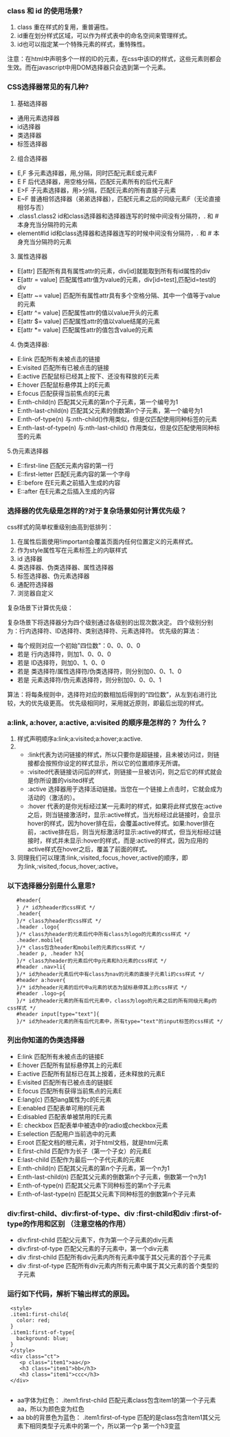 ### class 和 id 的使用场景?

   1. class 重在样式的复用，重普遍性。
   2. id重在划分样式区域，可以作为样式表中的命名空间来管理样式。
   3. id也可以指定某一个特殊元素的样式，重特殊性。
   
   注意：在html中声明多个一样的ID的元素，在css中该ID的样式，这些元素则都会生效。而在javascript中用DOM选择器只会选到第一个元素。
   

### CSS选择器常见的有几种?

   1. 基础选择器
   
   - 通用元素选择器
   - id选择器
   - 类选择器
   - 标签选择器
   
   2. 组合选择器
   
   - E,F 多元素选择器，用,分隔，同时匹配元素E或元素F
   - E F 后代选择器，用空格分隔，匹配E元素所有的后代元素F
   - E>F 子元素选择器，用>分隔，匹配E元素的所有直接子元素
   - E~F 普通相邻选择器（弟弟选择器），匹配E元素之后的同级元素F（无论直接相邻与否）
   - .class1.class2	id和class选择器和选择器连写的时候中间没有分隔符，. 和 # 本身充当分隔符的元素
   - element#id	 id和class选择器和选择器连写的时候中间没有分隔符，. 和 # 本身充当分隔符的元素
    
   3. 属性选择器
   
   - E[attr] 匹配所有具有属性attr的元素，div[id]就能取到所有有id属性的div
   - E[attr = value]	匹配属性attr值为value的元素，div[id=test],匹配id=test的div
   - E[attr ~= value]	匹配所有属性attr具有多个空格分隔、其中一个值等于value的元素
   - E[attr ^= value]	匹配属性attr的值以value开头的元素
   - E[attr $= value]	 匹配属性attr的值以value结尾的元素
   - E[attr *= value]	匹配属性attr的值包含value的元素
     
   4. 伪类选择器:
   
   - E:link 匹配所有未被点击的链接
   - E:visited	匹配所有已被点击的链接
   - E:active 匹配鼠标已经其上按下、还没有释放的E元素
   - E:hover	匹配鼠标悬停其上的E元素
   - E:focus	匹配获得当前焦点的E元素
   - E:nth-child(n) 匹配其父元素的第n个子元素，第一个编号为1
   - E:nth-last-child(n)	匹配其父元素的倒数第n个子元素，第一个编号为1
   - E:nth-of-type(n)	与:nth-child()作用类似，但是仅匹配使用同种标签的元素
   - E:nth-last-of-type(n)	与:nth-last-child() 作用类似，但是仅匹配使用同种标签的元素
     
   5.伪元素选择器
   
   - E::first-line	匹配E元素内容的第一行
   - E::first-letter	匹配E元素内容的第一个字母
   - E::before	在E元素之前插入生成的内容
   - E::after	在E元素之后插入生成的内容
    
### 选择器的优先级是怎样的?对于复杂场景如何计算优先级？

  css样式的简单权重级别由高到低排列：
   
   1. 在属性后面使用!important会覆盖页面内任何位置定义的元素样式。
   2. 作为style属性写在元素标签上的内联样式
   3. id 选择器
   4. 类选择器、伪类选择器、属性选择器
   7. 标签选择器、伪元素选择器
   8. 通配符选择器
   9. 浏览器自定义

  复杂场景下计算优先级：
  
   复杂场景下将选择器分为四个级别通过各级别的出现次数决定。
   四个级别分别为：行内选择符、ID选择符、类别选择符、元素选择符。
   优先级的算法：
   - 每个规则对应一个初始"四位数"：0、0、0、0
   - 若是 行内选择符，则加1、0、0、0
   - 若是 ID选择符，则加0、1、0、0
   - 若是 类选择符/属性选择符/伪类选择符，则分别加0、0、1、0
   - 若是 元素选择符/伪元素选择符，则分别加0、0、0、1

   算法：将每条规则中，选择符对应的数相加后得到的“四位数”，从左到右进行比较，大的优先级更高。
   优先级相同时，采用就近原则，即最后出现的样式。

### a:link, a:hover, a:active, a:visited 的顺序是怎样的？ 为什么？
   
   1. 样式声明顺序a:link;a:visited;a:hover;a:active.
   2. 
      - :link代表为访问链接的样式，所以只要你是超链接，且未被访问过，则链接都会按照你设定的样式显示，所以它的位置顺序无所谓。
      - :visited代表链接访问后的样式，则链接一旦被访问，则之后它的样式就会是你所设置的visited样式
      - :active 选择器用于选择活动链接。当您在一个链接上点击时，它就会成为活动的（激活的）。
      - :hover 代表的是你光标经过某一元素时的样式，如果将此样式放在:active之后，则当链接激活时，显示:active样式，当光标经过此链接时，会显示hover的样式，因为hover排在后，会覆盖active样式。如果:hover排在前，:active排在后，则当光标激活时显示:active的样式，但当光标经过链接时，样式并未显示:hover的样式，而是:active的样式，因为应用的active样式在hover之后，覆盖了前面的样式。
   3. 同理我们可以理清:link,:visited,:focus,:hover,:active的顺序，即为:link,:visited,:focus,:hover,:active。
    
### 以下选择器分别是什么意思?
```
   #header{
   } /* id为header的css样式 */
   .header{
   }/* class为header的css样式 */
   .header .logo{
   }/* class为header的元素后代中所有class为logo的元素的css样式 */
   .header.mobile{
   }/* class包含header和mobile的元素的css样式 */
   .header p, .header h3{
   }/* class为header的元素后代中p元素和h3元素的css样式 */
   #header .nav>li{
   }/* id为header元素后代中有class为nav的元素的直接子元素li的css样式 */
   #header a:hover{
   }/* id为header元素的后代中a元素的状态为鼠标悬停其上的css样式 */
   #header .logo~p{
   }/* id为header元素的所有后代元素中，class为logo的元素之后的所有同级元素p的css样式 */
   #header input[type="text"]{
   }/* id为header元素的所有后代元素中，所有type="text"的input标签的css样式 */
```
### 列出你知道的伪类选择器
    
   - E:link
    匹配所有未被点击的链接E
   - E:hover
    匹配所有鼠标悬停其上的元素E
   - E:active
    匹配所有鼠标已在其上按着，还未释放的元素E
   - E:visited
    匹配所有已被点击的链接E
   - E:focus
    匹配所有获得当前焦点的元素E
   - E:lang(c)
    匹配lang属性为c的E元素
   - E:enabled
    匹配表单可用的E元素
   - E:disabled
    匹配表单被禁用的E元素
   - E: checkbox
    匹配表单中被选中的radio或checkbox元素
   - E:selection
    匹配用户当前选中的元素
   - E:root
    匹配文档的根元素，对于html文档，就是html元素
   - E:first-child
    匹配作为长子（第一个子女）的元素E
   - E:last-child
    匹配作为最后一个子代元素的元素E
   - E:nth-child(n)
    匹配其父元素的第n个子元素，第一个n为1
   - E:nth-last-child(n)
    匹配其父元素的倒数第n个子元素，倒数第一个n为1
   - E:nth-of-type(n)
    匹配其父元素下同种标签的第n个子元素
   - E:nth-of-last-type(n)
    匹配其父元素下同种标签的倒数第n个子元素
    
### div:first-child、div:first-of-type、div :first-child和div :first-of-type的作用和区别 （注意空格的作用）
   - div:first-child  匹配父元素下，作为第一个子元素的div元素
   - div:first-of-type  匹配父元素的子元素中，第一个div元素
   - div :first-child 匹配所有div元素内所有元素中属于其父元素的首个子元素
   - div :first-of-type 匹配所有div元素内所有元素中属于其父元素的首个类型的子元素
### 运行如下代码，解析下输出样式的原因。
   ```
    <style>
    .item1:first-child{
      color: red;
    }
    .item1:first-of-type{
      background: blue;
    }
    </style>
    <div class="ct">
       <p class="item1">aa</p>
       <h3 class="item1">bb</h3>
       <h3 class="item1">ccc</h3>
    </div>
     
   ```
   - aa字体为红色： .item1:first-child 匹配元素class包含item1的第一个子元素 aa，所以为颜色变为红色
   - aa bb的背景色为蓝色： .item1:first-of-type 匹配的是class包含item1其父元素下相同类型子元素中的第一个，所以第一个p 第一个h3变蓝
     
